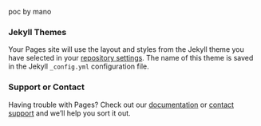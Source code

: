  poc by mano
### Jekyll Themes

Your Pages site will use the layout and styles from the Jekyll theme you have selected in your [repository settings](https://github.com/man0-man0/hacker0x01/settings/pages). The name of this theme is saved in the Jekyll `_config.yml` configuration file.

### Support or Contact

Having trouble with Pages? Check out our [documentation](https://docs.github.com/categories/github-pages-basics/) or [contact support](https://support.github.com/contact) and we’ll help you sort it out.
